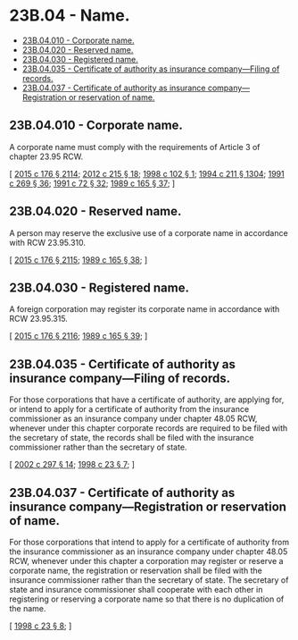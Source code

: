 # 23B.04 - Name.
* [23B.04.010 - Corporate name.](#23b04010---corporate-name)
* [23B.04.020 - Reserved name.](#23b04020---reserved-name)
* [23B.04.030 - Registered name.](#23b04030---registered-name)
* [23B.04.035 - Certificate of authority as insurance company—Filing of records.](#23b04035---certificate-of-authority-as-insurance-companyfiling-of-records)
* [23B.04.037 - Certificate of authority as insurance company—Registration or reservation of name.](#23b04037---certificate-of-authority-as-insurance-companyregistration-or-reservation-of-name)
## 23B.04.010 - Corporate name.
A corporate name must comply with the requirements of Article 3 of chapter 23.95 RCW.

\[ [2015 c 176 § 2114](https://lawfilesext.leg.wa.gov/biennium/2015-16/Pdf/Bills/Session%20Laws/Senate/5387.SL.pdf?cite=2015%20c%20176%20§%202114); [2012 c 215 § 18](https://lawfilesext.leg.wa.gov/biennium/2011-12/Pdf/Bills/Session%20Laws/House/2239-S.SL.pdf?cite=2012%20c%20215%20§%2018); [1998 c 102 § 1](https://lawfilesext.leg.wa.gov/biennium/1997-98/Pdf/Bills/Session%20Laws/House/1253-S.SL.pdf?cite=1998%20c%20102%20§%201); [1994 c 211 § 1304](https://lawfilesext.leg.wa.gov/biennium/1993-94/Pdf/Bills/Session%20Laws/House/1235-S2.SL.pdf?cite=1994%20c%20211%20§%201304); [1991 c 269 § 36](https://lawfilesext.leg.wa.gov/biennium/1991-92/Pdf/Bills/Session%20Laws/Senate/5148.SL.pdf?cite=1991%20c%20269%20§%2036); [1991 c 72 § 32](https://lawfilesext.leg.wa.gov/biennium/1991-92/Pdf/Bills/Session%20Laws/Senate/5107.SL.pdf?cite=1991%20c%2072%20§%2032); [1989 c 165 § 37](https://leg.wa.gov/CodeReviser/documents/sessionlaw/1989c165.pdf?cite=1989%20c%20165%20§%2037); \]

## 23B.04.020 - Reserved name.
A person may reserve the exclusive use of a corporate name in accordance with RCW 23.95.310.

\[ [2015 c 176 § 2115](https://lawfilesext.leg.wa.gov/biennium/2015-16/Pdf/Bills/Session%20Laws/Senate/5387.SL.pdf?cite=2015%20c%20176%20§%202115); [1989 c 165 § 38](https://leg.wa.gov/CodeReviser/documents/sessionlaw/1989c165.pdf?cite=1989%20c%20165%20§%2038); \]

## 23B.04.030 - Registered name.
A foreign corporation may register its corporate name in accordance with RCW 23.95.315.

\[ [2015 c 176 § 2116](https://lawfilesext.leg.wa.gov/biennium/2015-16/Pdf/Bills/Session%20Laws/Senate/5387.SL.pdf?cite=2015%20c%20176%20§%202116); [1989 c 165 § 39](https://leg.wa.gov/CodeReviser/documents/sessionlaw/1989c165.pdf?cite=1989%20c%20165%20§%2039); \]

## 23B.04.035 - Certificate of authority as insurance company—Filing of records.
For those corporations that have a certificate of authority, are applying for, or intend to apply for a certificate of authority from the insurance commissioner as an insurance company under chapter 48.05 RCW, whenever under this chapter corporate records are required to be filed with the secretary of state, the records shall be filed with the insurance commissioner rather than the secretary of state.

\[ [2002 c 297 § 14](https://lawfilesext.leg.wa.gov/biennium/2001-02/Pdf/Bills/Session%20Laws/House/2301-S.SL.pdf?cite=2002%20c%20297%20§%2014); [1998 c 23 § 7](https://lawfilesext.leg.wa.gov/biennium/1997-98/Pdf/Bills/Session%20Laws/House/1065-S2.SL.pdf?cite=1998%20c%2023%20§%207); \]

## 23B.04.037 - Certificate of authority as insurance company—Registration or reservation of name.
For those corporations that intend to apply for a certificate of authority from the insurance commissioner as an insurance company under chapter 48.05 RCW, whenever under this chapter a corporation may register or reserve a corporate name, the registration or reservation shall be filed with the insurance commissioner rather than the secretary of state. The secretary of state and insurance commissioner shall cooperate with each other in registering or reserving a corporate name so that there is no duplication of the name.

\[ [1998 c 23 § 8](https://lawfilesext.leg.wa.gov/biennium/1997-98/Pdf/Bills/Session%20Laws/House/1065-S2.SL.pdf?cite=1998%20c%2023%20§%208); \]

